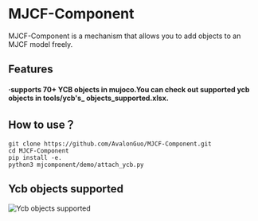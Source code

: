 # MJCF-Component
MJCF-Component is a mechanism that allows you to add objects to an MJCF model freely.
## Features
#### ·supports 70+ YCB objects in mujoco.You can check out supported ycb objects in tools/ycb's_ objects_supported.xlsx.
## How to use？
```
git clone https://github.com/AvalonGuo/MJCF-Component.git
cd MJCF-Component
pip install -e.
python3 mjcomponent/demo/attach_ycb.py
```
## Ycb objects supported
![Ycb objects supported](mjcomponent/demo/attach_ycb2.png)
